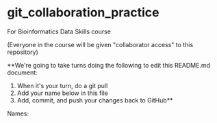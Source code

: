 # git_collaboration_practice
For Bioinformatics Data Skills course

(Everyone in the course will be given "collaborator access" to this repository)

**We're going to take turns doing the following to edit this README.md document:
1. When it's your turn, do a git pull
2. Add your name below in this file
3. Add, commit, and push your changes back to GitHub**



Names:

